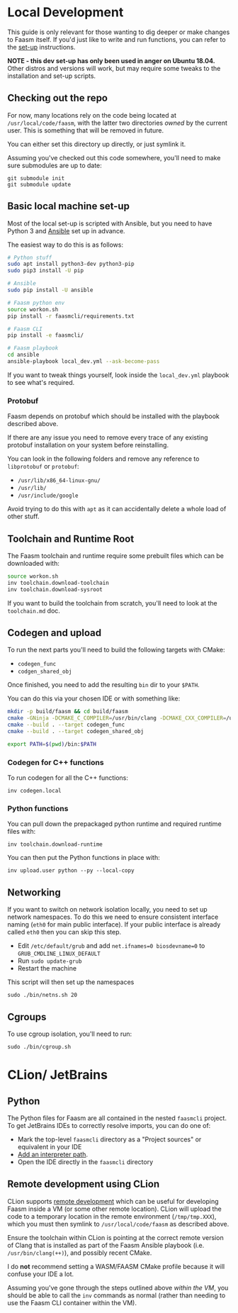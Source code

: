 # Local Development

This guide is only relevant for those wanting to dig deeper or make changes to Faasm itself. 
If you'd just like to write and run functions, you can refer to the [set-up](setup.md) instructions. 

**NOTE - this dev set-up has only been used in anger on Ubuntu 18.04.** Other 
distros and versions will work, but may require some tweaks to the installation 
and set-up scripts. 

## Checking out the repo

For now, many locations rely on the code being located at `/usr/local/code/faasm`, with the latter 
two directories _owned_ by the current user. This is something that will be removed in future. 

You can either set this directory up directly, or just symlink it.

Assuming you've checked out this code somewhere, you'll need to make sure submodules are up to date:

```
git submodule init
git submodule update
```

## Basic local machine set-up

Most of the local set-up is scripted with Ansible, but you need to have Python 3 and 
[Ansible](https://www.ansible.com/) set up in advance.

The easiest way to do this is as follows:

```bash
# Python stuff
sudo apt install python3-dev python3-pip
sudo pip3 install -U pip

# Ansible
sudo pip install -U ansible

# Faasm python env 
source workon.sh
pip install -r faasmcli/requirements.txt

# Faasm CLI
pip install -e faasmcli/

# Faasm playbook
cd ansible
ansible-playbook local_dev.yml --ask-become-pass
```

If you want to tweak things yourself, look inside the `local_dev.yml` playbook to see what's required.

### Protobuf

Faasm depends on protobuf which should be installed with the playbook described above.

If there are any issue you need to remove every trace of any existing protobuf installation on your system before 
reinstalling.

You can look in the following folders and remove any reference to `libprotobuf` or `protobuf`:

- `/usr/lib/x86_64-linux-gnu/`
- `/usr/lib/`
- `/usr/include/google`

Avoid trying to do this with `apt` as it can accidentally delete a whole load of other stuff.

## Toolchain and Runtime Root

The Faasm toolchain and runtime require some prebuilt files which can be downloaded with:

```bash
source workon.sh
inv toolchain.download-toolchain
inv toolchain.download-sysroot
```

If you want to build the toolchain from scratch, you'll need to look at the `toolchain.md` doc.

## Codegen and upload

To run the next parts you'll need to build the following targets with CMake:

- `codegen_func`
- `codgen_shared_obj`

Once finished, you need to add the resulting `bin` dir to your `$PATH`.

You can do this via your chosen IDE or with something like:

```bash
mkdir -p build/faasm && cd build/faasm
cmake -GNinja -DCMAKE_C_COMPILER=/usr/bin/clang -DCMAKE_CXX_COMPILER=/usr/bin/clang++ ../..
cmake --build . --target codegen_func
cmake --build . --target codegen_shared_obj

export PATH=$(pwd)/bin:$PATH
```

### Codegen for C++ functions

To run codegen for all the C++ functions:

```
inv codegen.local
```

### Python functions

You can pull down the prepackaged python runtime and required runtime files with:

```
inv toolchain.download-runtime
```

You can then put the Python functions in place with:

```
inv upload.user python --py --local-copy
```

## Networking

If you want to switch on network isolation locally, you need to set up network namespaces. To do this we need to
ensure consistent interface naming (`eth0` for main public interface). If your public interface is already called
`eth0` then you can skip this step.

- Edit `/etc/default/grub` and add `net.ifnames=0 biosdevname=0` to `GRUB_CMDLINE_LINUX_DEFAULT`
- Run `sudo update-grub`
- Restart the machine

This script will then set up the namespaces

```
sudo ./bin/netns.sh 20
```

## Cgroups

To use cgroup isolation, you'll need to run:

```
sudo ./bin/cgroup.sh
```

# CLion/ JetBrains

## Python

The Python files for Faasm are all contained in the nested `faasmcli` project. To get JetBrains IDEs
to correctly resolve imports, you can do one of:

- Mark the top-level `faasmcli` directory as a "Project sources" or equivalent in your IDE
- [Add an interpreter path](https://www.jetbrains.com/help/pycharm/installing-uninstalling-and-reloading-interpreter-paths.html#add). 
- Open the IDE directly in the `faasmcli` directory

## Remote development using CLion

CLion supports [remote development](https://www.jetbrains.com/help/clion/remote-development.html) which 
can be useful for developing Faasm inside a VM (or some other remote location). CLion will upload the 
code to a temporary location in the remote environment (`/tmp/tmp.XXX`), which you must then symlink 
to `/usr/local/code/faasm` as described above. 

Ensure the toolchain within CLion is pointing at the correct remote version of Clang that is installed 
as part of the Faasm Ansible playbook (i.e. `/usr/bin/clang(++)`), and possibly recent CMake.

I do **not** recommend setting a WASM/FAASM CMake profile because it will confuse your IDE a lot. 

Assuming you've gone through the steps outlined above _within the VM_, you should be able to call the 
`inv` commands as normal (rather than needing to use the Faasm CLI container within the VM).
